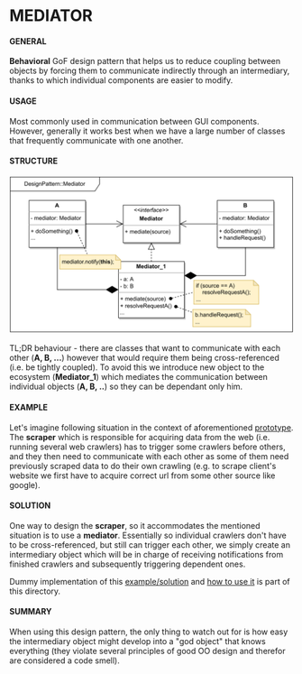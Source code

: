 # MEDIATOR

#### GENERAL

**Behavioral** GoF design pattern that helps us to reduce coupling between objects by forcing them to 
communicate indirectly through an intermediary, thanks to which individual components are easier to modify.

#### USAGE

Most commonly used in communication between GUI components. However, generally it works best when we have a large 
number of classes that frequently communicate with one another.

#### STRUCTURE

![mediator](Mediator.svg)

TL;DR behaviour - there are classes that want to communicate with each other (**A, B, ...**) however that would require
them being cross-referenced (i.e. be tightly coupled). To avoid this we introduce new object to the ecosystem (**Mediator_1**)
which mediates the communication between individual objects (**A, B, ..**) so they can be dependant only him.

#### EXAMPLE

Let's imagine following situation in the context of aforementioned [prototype](../README.md#prototype). The **scraper**
which is responsible for acquiring data from the web (i.e. running several web crawlers) has to trigger some crawlers
before others, and they then need to communicate with each other as some of them need previously scraped data to do 
their own crawling (e.g. to scrape client's website we first have to acquire correct url from some other source like
google).

#### SOLUTION

One way to design the **scraper**, so it accommodates the mentioned situation is to use a **mediator**. Essentially so 
individual crawlers don't have to be cross-referenced, but still can trigger each other, we simply create an intermediary
object which will be in charge of receiving notifications from finished crawlers and subsequently triggering dependent ones.

Dummy implementation of this [example/solution](src) and [how to use it](main.cpp) is part of this directory.

#### SUMMARY

When using this design pattern, the only thing to watch out for is how easy the intermediary object might develop into
a "god object" that knows everything (they violate several principles of good OO design and therefor are considered
a code smell).